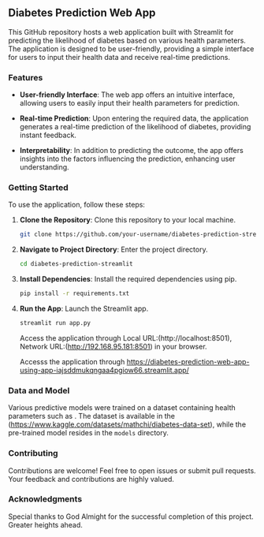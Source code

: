 ## Diabetes Prediction Web App

This GitHub repository hosts a web application built with Streamlit for predicting the likelihood of diabetes based on various health parameters. The application is designed to be user-friendly, providing a simple interface for users to input their health data and receive real-time predictions.

### Features

- **User-friendly Interface**: The web app offers an intuitive interface, allowing users to easily input their health parameters for prediction.

- **Real-time Prediction**: Upon entering the required data, the application generates a real-time prediction of the likelihood of diabetes, providing instant feedback.

- **Interpretability**: In addition to predicting the outcome, the app offers insights into the factors influencing the prediction, enhancing user understanding.

### Getting Started

To use the application, follow these steps:

1. **Clone the Repository**: Clone this repository to your local machine.

    ```bash
    git clone https://github.com/your-username/diabetes-prediction-streamlit.git
    ```

2. **Navigate to Project Directory**: Enter the project directory.

    ```bash
    cd diabetes-prediction-streamlit
    ```

3. **Install Dependencies**: Install the required dependencies using pip.

    ```bash
    pip install -r requirements.txt
    ```

4. **Run the App**: Launch the Streamlit app.

    ```bash
    streamlit run app.py
    ```

    Access the application through Local URL:(http://localhost:8501), Network URL:(http://192.168.95.181:8501) in your browser.

   Accesss the application through https://diabetes-prediction-web-app-using-app-iajsddmukqngaa4pgiow66.streamlit.app/

### Data and Model

Various predictive models were trained on a dataset containing health parameters such as . The dataset is available in the (https://www.kaggle.com/datasets/mathchi/diabetes-data-set), while the pre-trained model resides in the `models` directory.

### Contributing

Contributions are welcome! Feel free to open issues or submit pull requests. Your feedback and contributions are highly valued.

### Acknowledgments

Special thanks to God Almight for the successful completion of this project. Greater heights ahead.
